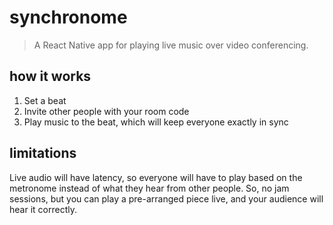 # synchronome

> A React Native app for playing live music over video conferencing.

## how it works

1. Set a beat
2. Invite other people with your room code
3. Play music to the beat, which will keep everyone exactly in sync

## limitations

Live audio will have latency, so everyone will have to play based on the metronome
instead of what they hear from other people. So, no jam sessions, but you can play a 
pre-arranged piece live, and your audience will hear it correctly.
